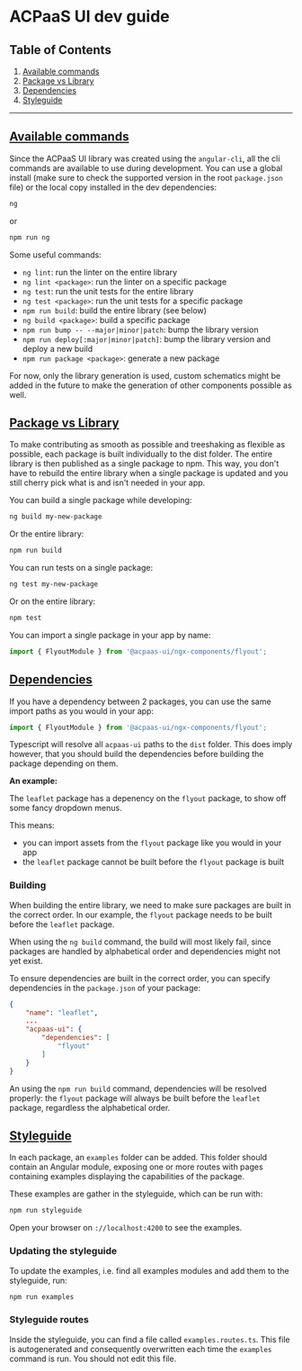 # ACPaaS UI dev guide

## Table of Contents

1. [Available commands](#commands)
2. [Package vs Library](#packagevslibrary)
3. [Dependencies](dependencies)
4. [Styleguide](#styleguide)

---

## [Available commands](commands)

Since the ACPaaS UI library was created using the `angular-cli`, all the cli commands are available to use during development. You can use a global install (make sure to check the supported version in the root `package.json` file) or the local copy installed in the dev dependencies:

```bash
ng
```
or
```bash
npm run ng
```

Some useful commands:

* `ng lint`: run the linter on the entire library
* `ng lint <package>`: run the linter on a specific package
* `ng test`: run the unit tests for the entire library
* `ng test <package>`: run the unit tests for a specific package
* `npm run build`: build the entire library (see below)
* `ng build <package>`: build a specific package
* `npm run bump -- --major|minor|patch`: bump the library version
* `npm run deploy[:major|minor|patch]`: bump the library version and deploy a new build
* `npm run package <package>`: generate a new package

For now, only the library generation is used, custom schematics might be added in the future to make the generation of other components possible as well.

## [Package vs Library](packagevslibrary)

To make contributing as smooth as possible and treeshaking as flexible as possible, each package is built individually to the dist folder. The entire library is then published as a single package to npm. This way, you don't have to rebuild the entire library when a single package is updated and you still cherry pick what is and isn't needed in your app.

You can build a single package while developing:

```bash
ng build my-new-package
```

Or the entire library:

```bash
npm run build
```

You can run tests on a single package:

```bash
ng test my-new-package
```

Or on the entire library:

```bash
npm test
```

You can import a single package in your app by name:

```typescript
import { FlyoutModule } from '@acpaas-ui/ngx-components/flyout';
```

## [Dependencies](dependencies)

If you have a dependency between 2 packages, you can use the same import paths as you would in your app:

```typescript
import { FlyoutModule } from '@acpaas-ui/ngx-components/flyout';
```

Typescript will resolve all `acpaas-ui` paths to the `dist` folder. This does imply however, that you should build the dependencies before building the package depending on them.

**An example:**

The `leaflet` package has a depenency on the `flyout` package, to show off some fancy dropdown menus.

This means:

* you can import assets from the `flyout` package like you would in your app
* the `leaflet` package cannot be built before the `flyout` package is built

### Building

When building the entire library, we need to make sure packages are built in the correct order. In our example, the `flyout` package needs to be built before the `leaflet` package.

When using the `ng build` command, the build will most likely fail, since packages are handled by alphabetical order and dependencies might not yet exist.

To ensure dependencies are built in the correct order, you can specify dependencies in the `package.json` of your package:

```json
{
    "name": "leaflet",
    ...
    "acpaas-ui": {
        "dependencies": [
            "flyout"
        ]
    }
}
```

An using the `npm run build` command, dependencies will be resolved properly: the `flyout` package will always be built before the `leaflet` package, regardless the alphabetical order.

## [Styleguide](styleguide)

In each package, an `examples` folder can be added. This folder should contain an Angular module, exposing one or more routes with pages containing examples displaying the capabilities of the package.

These examples are gather in the styleguide, which can be run with:

```bash
npm run styleguide
```

Open your browser on `://localhost:4200` to see the examples.

### Updating the styleguide

To update the examples, i.e. find all examples modules and add them to the styleguide, run:

```bash
npm run examples
```

### Styleguide routes

Inside the styleguide, you can find a file called `examples.routes.ts`. This file is autogenerated and consequently overwritten each time the `examples` command is run. You should not edit this file.